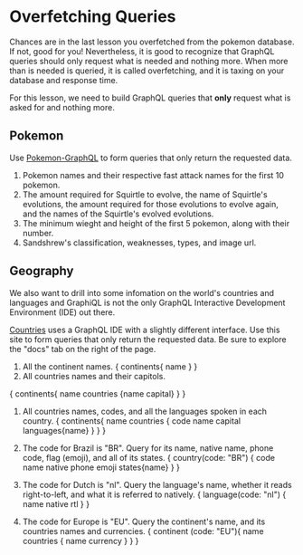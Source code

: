 # Overfetching Queries

Chances are in the last lesson you overfetched from the pokemon database. If not, good for you! Nevertheless, it is good to recognize that GraphQL queries should only request what is needed and nothing more. When more than is needed is queried, it is called overfetching, and it is taxing on your database and response time.

For this lesson, we need to build GraphQL queries that **only** request what is asked for and nothing more.

## Pokemon

Use [Pokemon-GraphQL](https://graphql-pokemon.now.sh/) to form queries that only return the requested data.

1. Pokemon names and their respective fast attack names for the first 10 pokemon.
1. The amount required for Squirtle to evolve, the name of Squirtle's evolutions, the amount required for those evolutions to evolve again, and the names of the Squirtle's evolved evolutions.
1. The minimum wieght and height of the first 5 pokemon, along with their number.
1. Sandshrew's classification, weaknesses, types, and image url.

## Geography

We also want to drill into some infomation on the world's countries and languages and GraphiQL is not the only GraphQL Interactive Development Environment (IDE) out there.

[Countries](https://countries.trevorblades.com/) uses a GraphQL IDE with a slightly different interface. Use this site to form queries that only return the requested data. Be sure to explore the "docs" tab on the right of the page.

1. All the continent names.
{
  continents{
    name 
  }
}
1. All countries names and their capitols.

{
  continents{
    name 
    countries {name capital}
  }
}
1. All countries names, codes, and all the languages spoken in each country.
{
  continents{
    name 
    countries {
      code 
      name 
      capital
      languages{name}
    }
  }
}
1. The code for Brazil is "BR". Query for its name, native name, phone code, flag (emoji), and all of its states.
{
    country(code: "BR") {
      code 
      name 
      native
      phone
      emoji
      states{name}
  }
}

1. The code for Dutch is "nl". Query the language's name, whether it reads right-to-left, and what it is referred to natively.
{
    language(code: "nl") {
      name 
      native
      rtl
  }
}


1. The code for Europe is "EU". Query the continent's name, and its countries names and currencies.
{
  continent (code: "EU"){
    name
    countries {
      name 
     currency
    }
  }
}
